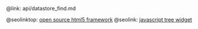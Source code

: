 @link: api/datastore_find.md

@seolinktop: [open source html5 framework](https://webix.com)
@seolink: [javascript tree widget](https://webix.com/widget/tree/)